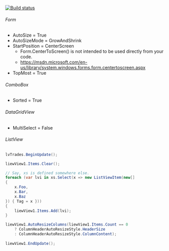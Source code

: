 [![Build status](https://ci.appveyor.com/api/projects/status/ku6lve8st7yxy6ow?svg=true)](https://ci.appveyor.com/project/tatsuya/winforms-cheat-sheet)

###### Form
* AutoSize = True
* AutoSizeMode = GrowAndShrink
* StartPosition = CenterScreen
  * Form.CenterToScreen() is not intended to be used directly from your code.
  * https://msdn.microsoft.com/en-us/library/system.windows.forms.form.centertoscreen.aspx
* TopMost = True

###### ComboBox
* Sorted = True

###### DataGridView
* MultiSelect = False

###### ListView
```csharp
lvTrades.BeginUpdate();

liewView1.Items.Clear();

// Say, xs is defined somewhere else.
foreach (var lvi in xs.Select(x => new ListViewItem(new[]
{
    x.Foo,
    x.Bar,
    x.Baz
}) { Tag = x }))
{
    liewView1.Items.Add(lvi);
}

liewView1.AutoResizeColumns(liewView1.Items.Count == 0
    ? ColumnHeaderAutoResizeStyle.HeaderSize
    : ColumnHeaderAutoResizeStyle.ColumnContent);
    
liewView1.EndUpdate();
```
